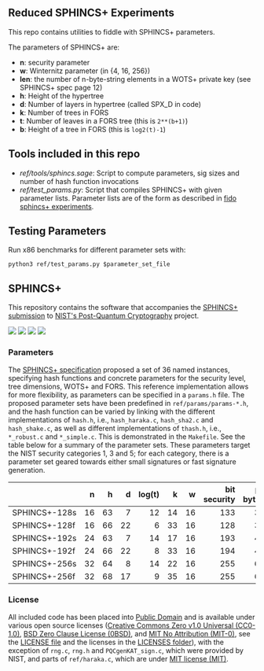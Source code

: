 ## Reduced SPHINCS+ Experiments
This repo contains utilities to fiddle with SPHINCS+ parameters.

The parameters of SPHINCS+ are:

* **n**: security parameter
* **w**: Winternitz parameter (in {4, 16, 256})
* **len**:  the number of n-byte-string elements in a WOTS+ private key (see SPHINCS+ spec page 12)
* **h**: Height of the hypertree
* **d**: Number of layers in hypertree (called SPX\_D in code)
* **k**: Number of trees in FORS
* **t**: Number of leaves in a FORS tree (this is `2**(b+1)`)
* **b**: Height of a tree in FORS (this is `log2(t)-1`)

## Tools included in this repo

* *ref/tools/sphincs.sage*: Script to compute parameters, sig sizes and number of hash function invocations
* *ref/test_params.py*: Script that compiles SPHINCS+ with given parameter lists. Parameter lists are of the form as described in [fido sphincs+ experiments](https://github.com/rugo/fido-sphincs-experiments).

## Testing Parameters

Run x86 benchmarks for different parameter sets with:

```
python3 ref/test_params.py $parameter_set_file
```

## SPHINCS+


This repository contains the software that accompanies the [SPHINCS+ submission](https://sphincs.org/) to [NIST's Post-Quantum Cryptography](https://csrc.nist.gov/Projects/Post-Quantum-Cryptography) project.

![][test-ref]
![][test-sha256-avx2]
![][test-shake256-avx2]
![][test-haraka-aesni]

### Parameters

The [SPHINCS+ specification](https://sphincs.org/data/sphincs+-specification.pdf) proposed a set of 36 named instances, specifying hash functions and concrete parameters for the security level, tree dimensions, WOTS+ and FORS. This reference implementation allows for more flexibility, as parameters can be specified in a `params.h` file. The proposed parameter sets have been predefined in `ref/params/params-*.h`, and the hash function can be varied by linking with the different implementations of `hash.h`, i.e., `hash_haraka.c`, `hash_sha2.c` and `hash_shake.c`, as well as different implementations of `thash.h`, i.e., `*_robust.c` and `*_simple.c`. This is demonstrated in the `Makefile`. See the table below for a summary of the parameter sets. These parameters target the NIST security categories 1, 3 and 5; for each category, there is a parameter set geared towards either small signatures or fast signature generation.

|               | n  | h  | d  | log(t) | k  |  w  | bit security | pk bytes | sk bytes | sig bytes |
| :------------ | -: | -: | -: | -----: | -: | --: | -----------: | -------: | -------: | --------: |
| SPHINCS+-128s | 16 | 63 |  7 |     12 | 14 |  16 |          133 |       32 |       64 |     7,856 |
| SPHINCS+-128f | 16 | 66 | 22 |      6 | 33 |  16 |          128 |       32 |       64 |    17,088 |
| SPHINCS+-192s | 24 | 63 |  7 |     14 | 17 |  16 |          193 |       48 |       96 |    16,224 |
| SPHINCS+-192f | 24 | 66 | 22 |      8 | 33 |  16 |          194 |       48 |       96 |    35,664 |
| SPHINCS+-256s | 32 | 64 |  8 |     14 | 22 |  16 |          255 |       64 |      128 |    29,792 |
| SPHINCS+-256f | 32 | 68 | 17 |      9 | 35 |  16 |          255 |       64 |      128 |    49,856 |

### License

All included code has been placed into
[Public Domain](LICENSES/LicenseRef-SPHINCS-PLUS-Public-Domain.txt)
and is available under various open source licenses
([Creative Commons Zero v1.0 Universal (CC0-1.0)](LICENSES/CC0-1.0.txt),
[BSD Zero Clause License (0BSD)](LICENSES/0BSD.txt), and
[MIT No Attribution (MIT-0)](LICENSES/MIT-0.txt),
see the [LICENSE file](LICENSE) and the licenses in the [LICENSES folder](LICENSES)), with the exception of `rng.c`, `rng.h` and `PQCgenKAT_sign.c`, which were provided by NIST, and parts of `ref/haraka.c`, which are under
[MIT license (MIT)](LICENSES/MIT.txt).

[test-ref]: https://github.com/sphincs/sphincsplus/actions/workflows/test-ref.yml/badge.svg
[test-sha256-avx2]: https://github.com/sphincs/sphincsplus/actions/workflows/test-sha256-avx2.yml/badge.svg
[test-shake256-avx2]: https://github.com/sphincs/sphincsplus/actions/workflows/test-shake256-avx2.yml/badge.svg
[test-haraka-aesni]: https://github.com/sphincs/sphincsplus/actions/workflows/test-haraka-aesni.yml/badge.svg
